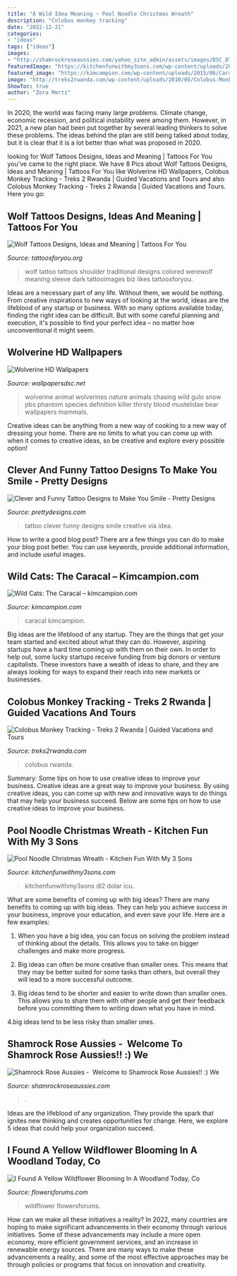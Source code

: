 ```yaml
---
title: "A Wild Idea Meaning ~ Pool Noodle Christmas Wreath"
description: "Colobus monkey tracking"
date: "2022-12-21"
categories:
- "ideas"
tags: ["ideas"]
images:
- "http://shamrockroseaussies.com/yahoo_site_admin/assets/images/DSC_0756.10500148_std.jpg"
featuredImage: "https://kitchenfunwithmy3sons.com/wp-content/uploads/2016/11/The-Grinch-Christmas-Tree-1-680x1209.jpg"
featured_image: "https://kimcampion.com/wp-content/uploads/2015/06/Caracal-caracal-31911221-1600-1200.jpg"
image: "http://treks2rwanda.com/wp-content/uploads/2010/05/Colobus-Monkey-Tracking.jpg"
ShowToc: true
author: "Zora Mertz"
---
```



In 2020, the world was facing many large problems. Climate change, economic recession, and political instability were among them. However, in 2021, a new plan had been put together by several leading thinkers to solve these problems. The ideas behind the plan are still being talked about today, but it is clear that it is a lot better than what was proposed in 2020.

	

		
looking for Wolf Tattoos Designs, Ideas and Meaning | Tattoos For You you've came to the right place. We have 8 Pics about Wolf Tattoos Designs, Ideas and Meaning | Tattoos For You like Wolverine HD Wallpapers, Colobus Monkey Tracking - Treks 2 Rwanda | Guided Vacations and Tours and also Colobus Monkey Tracking - Treks 2 Rwanda | Guided Vacations and Tours. Here you go:
		
    
## Wolf Tattoos Designs, Ideas And Meaning | Tattoos For You

<img loading=lazy src="http://www.tattoosforyou.org/wp-content/uploads/2013/09/Traditional-Wolf-Tattoo1.jpg" onerror="this.onerror=null;this.src='https://tse1.mm.bing.net/th?id=OIP.Je8nuEuh5GiEd1rxJ44HzwHaLg&amp;pid=15.1';" alt="Wolf Tattoos Designs, Ideas and Meaning | Tattoos For You">

_Source: tattoosforyou.org_

>wolf tattoo tattoos shoulder traditional designs colored werewolf meaning sleeve dark tattooimages biz likes tattoosforyou. 

	

Ideas are a necessary part of any life. Without them, we would be nothing. From creative inspirations to new ways of looking at the world, ideas are the lifeblood of any startup or business. With so many options available today, finding the right idea can be difficult. But with some careful planning and execution, it's possible to find your perfect idea – no matter how unconventional it might seem.

    
## Wolverine HD Wallpapers

<img loading=lazy src="http://wallpapersdsc.net/wp-content/uploads/2016/10/Wolverine-High-Definition.jpg" onerror="this.onerror=null;this.src='https://tse4.mm.bing.net/th?id=OIP.EnpnQ_jhy6-WCH8L99WQigHaDe&amp;pid=15.1';" alt="Wolverine HD Wallpapers">

_Source: wallpapersdsc.net_

>wolverine animal wolverines nature animals chasing wild gulo snow pbs phantom species definition killer thirsty blood mustelidae bear wallpapers mammals. 

	

Creative ideas can be anything from a new way of cooking to a new way of dressing your home. There are no limits to what you can come up with when it comes to creative ideas, so be creative and explore every possible option!

    
## Clever And Funny Tattoo Designs To Make You Smile - Pretty Designs

<img loading=lazy src="https://www.prettydesigns.com/wp-content/uploads/2014/11/Clever-Tattoo.jpg" onerror="this.onerror=null;this.src='https://tse2.mm.bing.net/th?id=OIP.eHpti3PsKjzW4DhpdYuITAHaJ3&amp;pid=15.1';" alt="Clever and Funny Tattoo Designs to Make You Smile - Pretty Designs">

_Source: prettydesigns.com_

>tattoo clever funny designs smile creative via idea. 

	

How to write a good blog post?
There are a few things you can do to make your blog post better. You can use keywords, provide additional information, and include useful images.

    
## Wild Cats: The Caracal – Kimcampion.com

<img loading=lazy src="https://kimcampion.com/wp-content/uploads/2015/06/Caracal-caracal-31911221-1600-1200.jpg" onerror="this.onerror=null;this.src='https://tse2.mm.bing.net/th?id=OIP.eSceqPX-0X2-LuQfTtVHWAHaFj&amp;pid=15.1';" alt="Wild Cats: The Caracal – kimcampion.com">

_Source: kimcampion.com_

>caracal kimcampion. 

	

Big ideas are the lifeblood of any startup. They are the things that get your team started and excited about what they can do. However, aspiring startups have a hard time coming up with them on their own. In order to help out, some lucky startups receive funding from big donors or venture capitalists. These investors have a wealth of ideas to share, and they are always looking for ways to expand their reach into new markets or businesses.

    
## Colobus Monkey Tracking - Treks 2 Rwanda | Guided Vacations And Tours

<img loading=lazy src="http://treks2rwanda.com/wp-content/uploads/2010/05/Colobus-Monkey-Tracking.jpg" onerror="this.onerror=null;this.src='https://tse2.mm.bing.net/th?id=OIP.cJ21xu5E6Jd47RhGeL2woQHaLQ&amp;pid=15.1';" alt="Colobus Monkey Tracking - Treks 2 Rwanda | Guided Vacations and Tours">

_Source: treks2rwanda.com_

>colobus rwanda. 

	

Summary: Some tips on how to use creative ideas to improve your business.
Creative ideas are a great way to improve your business. By using creative ideas, you can come up with new and innovative ways to do things that may help your business succeed. Below are some tips on how to use creative ideas to improve your business.

    
## Pool Noodle Christmas Wreath - Kitchen Fun With My 3 Sons

<img loading=lazy src="https://kitchenfunwithmy3sons.com/wp-content/uploads/2016/11/The-Grinch-Christmas-Tree-1-680x1209.jpg" onerror="this.onerror=null;this.src='https://tse2.mm.bing.net/th?id=OIP.9jCAq6jguhGtBpbcZtjl2wHaNK&amp;pid=15.1';" alt="Pool Noodle Christmas Wreath - Kitchen Fun With My 3 Sons">

_Source: kitchenfunwithmy3sons.com_

>kitchenfunwithmy3sons dl2 dolar icu. 

	

What are some benefits of coming up with big ideas?
There are many benefits to coming up with big ideas. They can help you achieve success in your business, improve your education, and even save your life. Here are a few examples:
1. When you have a big idea, you can focus on solving the problem instead of thinking about the details. This allows you to take on bigger challenges and make more progress.

2. Big ideas can often be more creative than smaller ones. This means that they may be better suited for some tasks than others, but overall they will lead to a more successful outcome.

3. Big ideas tend to be shorter and easier to write down than smaller ones. This allows you to share them with other people and get their feedback before you committing them to writing down what you have in mind.

4.big ideas tend to be less risky than smaller ones.

    
## Shamrock Rose Aussies - ﻿﻿﻿ Welcome To Shamrock Rose Aussies!! :) We

<img loading=lazy src="http://shamrockroseaussies.com/yahoo_site_admin/assets/images/DSC_0756.10500148_std.jpg" onerror="this.onerror=null;this.src='https://tse1.mm.bing.net/th?id=OIP.GbFGas-ayDWMUd_9vgedSwHaGO&amp;pid=15.1';" alt="Shamrock Rose Aussies - ﻿﻿﻿ Welcome to Shamrock Rose Aussies!! :) We">

_Source: shamrockroseaussies.com_

>. 

	

Ideas are the lifeblood of any organization. They provide the spark that ignites new thinking and creates opportunities for change. Here, we explore 5 ideas that could help your organization succeed.

    
## I Found A Yellow Wildflower Blooming In A Woodland Today, Co

<img loading=lazy src="https://d29jd5m3t61t9.cloudfront.net/flowersforums.com/images/fbfiles/images/IMG_5484_v_1401704483.JPG" onerror="this.onerror=null;this.src='https://tse2.mm.bing.net/th?id=OIP.KjYWf_c0tzZXSMlrj3JQ2AHaFj&amp;pid=15.1';" alt="I Found A Yellow Wildflower Blooming In A Woodland Today, Co">

_Source: flowersforums.com_

>wildflower flowersforums. 

	

How can we make all these initiatives a reality?
In 2022, many countries are hoping to make significant advancements in their economy through various initiatives. Some of these advancements may include a more open economy, more efficient government services, and an increase in renewable energy sources. There are many ways to make these advancements a reality, and some of the most effective approaches may be through policies or programs that focus on innovation and creativity.

